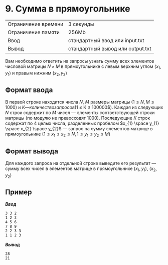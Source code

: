# 9. Сумма в прямоугольнике

|                   |                                |
|-------------------|--------------------------------|
|Ограничение времени|3 секунды                       |
|Ограничение памяти |256Mb                           |
|Ввод               |стандартный ввод или input.txt  |
|Вывод              |стандартный вывод или output.txt|

Вам необходимо ответить на запросы узнать сумму всех элементов числовой матрицы $N×M$ в прямоугольнике с левым верхним углом ($x_{1}, y_{1}$) и правым нижним ($x_{2}, y_{2}$)

## Формат ввода

В первой строке находится числа $N$, $M$ размеры матрицы ($1 ≤ N, M ≤ 1000$) и $K — количество запросов ($1 ≤ K ≤ 100000$). Каждая из следующих $N$ строк содержит по $M$ чисел — элементы соответствующей строки матрицы (по модулю не превосходят 1000). Последующие $K$ строк содержат по 4 целых числа, разделенных пробелом $x_{1} \space y_{1} \space x_{2} \space y_{2}$ — запрос на сумму элементов матрице в прямоугольнике ($1 ≤ x_{1} ≤ x_{2} ≤ N, 1 ≤ y_{1} ≤ y_{2} ≤ M$)

## Формат вывода

Для каждого запроса на отдельной строке выведите его результат — сумму всех чисел в элементов матрице в прямоугольнике ($x_{1}, y_{1}$), ($x_{2}, y_{2}$)

## Пример

***Ввод***

```text
3 3 2
1 2 3
4 5 6
7 8 9
2 2 3 3
1 1 2 3
```

***Вывод***

```text
28
21
```
